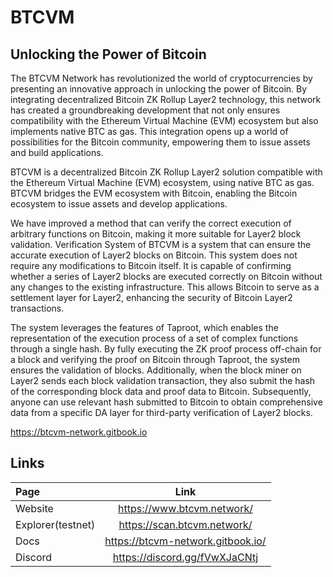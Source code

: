 # BTCVM

## Unlocking the Power of Bitcoin

The BTCVM Network has revolutionized the world of cryptocurrencies by presenting an innovative approach in unlocking the power of Bitcoin. By integrating decentralized Bitcoin ZK Rollup Layer2 technology, this network has created a groundbreaking development that not only ensures compatibility with the Ethereum Virtual Machine (EVM) ecosystem but also implements native BTC as gas. This integration opens up a world of possibilities for the Bitcoin community, empowering them to issue assets and build applications.

BTCVM is a decentralized Bitcoin ZK Rollup Layer2 solution compatible with the Ethereum Virtual Machine (EVM) ecosystem, using native BTC as gas. BTCVM bridges the EVM ecosystem with Bitcoin, enabling the Bitcoin ecosystem to issue assets and develop applications.

We have improved a method that can verify the correct execution of arbitrary functions on Bitcoin, making it more suitable for Layer2 block validation. Verification System of BTCVM  is a system that can ensure the accurate execution of Layer2 blocks on Bitcoin. This system does not require any modifications to Bitcoin itself. It is capable of confirming whether a series of Layer2 blocks are executed correctly on Bitcoin without any changes to the existing infrastructure. This allows Bitcoin to serve as a settlement layer for Layer2, enhancing the security of Bitcoin Layer2 transactions.

The system leverages the features of Taproot, which enables the representation of the execution process of a set of complex functions through a single hash. By fully executing the ZK proof process off-chain for a block and verifying the proof on Bitcoin through Taproot, the system ensures the validation of blocks. Additionally, when the block miner on Layer2 sends each block validation transaction, they also submit the hash of the corresponding block data and proof data to Bitcoin. Subsequently, anyone can use relevant hash submitted to Bitcoin to obtain comprehensive data from a specific DA layer for third-party verification of Layer2 blocks.

https://btcvm-network.gitbook.io


## Links

| Page      | Link |
| :---      |    :----:   |
| Website | https://www.btcvm.network/ |
| Explorer(testnet)| https://scan.btcvm.network/ |
| Docs | https://btcvm-network.gitbook.io/ |
| Discord | https://discord.gg/fVwXJaCNtj | 
